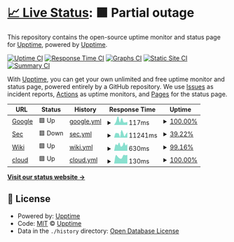 # [📈 Live Status](https://demo.upptime.js.org): <!--live status--> **🟧 Partial outage**

This repository contains the open-source uptime monitor and status page for [Upptime](https://upptime.js.org), powered by [Upptime](https://github.com/upptime/upptime).

[![Uptime CI](https://github.com/ovrap3x/upptime/workflows/Uptime%20CI/badge.svg)](https://github.com/ovrap3x/upptime/actions?query=workflow%3A%22Uptime+CI%22)
[![Response Time CI](https://github.com/ovrap3x/upptime/workflows/Response%20Time%20CI/badge.svg)](https://github.com/ovrap3x/upptime/actions?query=workflow%3A%22Response+Time+CI%22)
[![Graphs CI](https://github.com/ovrap3x/upptime/workflows/Graphs%20CI/badge.svg)](https://github.com/ovrap3x/upptime/actions?query=workflow%3A%22Graphs+CI%22)
[![Static Site CI](https://github.com/ovrap3x/upptime/workflows/Static%20Site%20CI/badge.svg)](https://github.com/ovrap3x/upptime/actions?query=workflow%3A%22Static+Site+CI%22)
[![Summary CI](https://github.com/ovrap3x/upptime/workflows/Summary%20CI/badge.svg)](https://github.com/ovrap3x/upptime/actions?query=workflow%3A%22Summary+CI%22)

With [Upptime](https://upptime.js.org), you can get your own unlimited and free uptime monitor and status page, powered entirely by a GitHub repository. We use [Issues](https://github.com/upptime/upptime/issues) as incident reports, [Actions](https://github.com/ovrap3x/upptime/actions) as uptime monitors, and [Pages](https://demo.upptime.js.org) for the status page.

<!--start: status pages-->
<!-- This summary is generated by Upptime (https://github.com/upptime/upptime) -->
<!-- Do not edit this manually, your changes will be overwritten -->
<!-- prettier-ignore -->
| URL | Status | History | Response Time | Uptime |
| --- | ------ | ------- | ------------- | ------ |
| <img alt="" src="https://favicons.githubusercontent.com/www.google.com" height="13"> [Google](https://www.google.com) | 🟩 Up | [google.yml](https://github.com/OvrAp3x/upptime/commits/HEAD/history/google.yml) | <details><summary><img alt="Response time graph" src="./graphs/google/response-time-week.png" height="20"> 117ms</summary><br><a href="https://status.wehasinter.net/history/google"><img alt="Response time 97" src="https://img.shields.io/endpoint?url=https%3A%2F%2Fraw.githubusercontent.com%2FOvrAp3x%2Fupptime%2FHEAD%2Fapi%2Fgoogle%2Fresponse-time.json"></a><br><a href="https://status.wehasinter.net/history/google"><img alt="24-hour response time 85" src="https://img.shields.io/endpoint?url=https%3A%2F%2Fraw.githubusercontent.com%2FOvrAp3x%2Fupptime%2FHEAD%2Fapi%2Fgoogle%2Fresponse-time-day.json"></a><br><a href="https://status.wehasinter.net/history/google"><img alt="7-day response time 117" src="https://img.shields.io/endpoint?url=https%3A%2F%2Fraw.githubusercontent.com%2FOvrAp3x%2Fupptime%2FHEAD%2Fapi%2Fgoogle%2Fresponse-time-week.json"></a><br><a href="https://status.wehasinter.net/history/google"><img alt="30-day response time 106" src="https://img.shields.io/endpoint?url=https%3A%2F%2Fraw.githubusercontent.com%2FOvrAp3x%2Fupptime%2FHEAD%2Fapi%2Fgoogle%2Fresponse-time-month.json"></a><br><a href="https://status.wehasinter.net/history/google"><img alt="1-year response time 97" src="https://img.shields.io/endpoint?url=https%3A%2F%2Fraw.githubusercontent.com%2FOvrAp3x%2Fupptime%2FHEAD%2Fapi%2Fgoogle%2Fresponse-time-year.json"></a></details> | <details><summary><a href="https://status.wehasinter.net/history/google">100.00%</a></summary><a href="https://status.wehasinter.net/history/google"><img alt="All-time uptime 100.00%" src="https://img.shields.io/endpoint?url=https%3A%2F%2Fraw.githubusercontent.com%2FOvrAp3x%2Fupptime%2FHEAD%2Fapi%2Fgoogle%2Fuptime.json"></a><br><a href="https://status.wehasinter.net/history/google"><img alt="24-hour uptime 100.00%" src="https://img.shields.io/endpoint?url=https%3A%2F%2Fraw.githubusercontent.com%2FOvrAp3x%2Fupptime%2FHEAD%2Fapi%2Fgoogle%2Fuptime-day.json"></a><br><a href="https://status.wehasinter.net/history/google"><img alt="7-day uptime 100.00%" src="https://img.shields.io/endpoint?url=https%3A%2F%2Fraw.githubusercontent.com%2FOvrAp3x%2Fupptime%2FHEAD%2Fapi%2Fgoogle%2Fuptime-week.json"></a><br><a href="https://status.wehasinter.net/history/google"><img alt="30-day uptime 100.00%" src="https://img.shields.io/endpoint?url=https%3A%2F%2Fraw.githubusercontent.com%2FOvrAp3x%2Fupptime%2FHEAD%2Fapi%2Fgoogle%2Fuptime-month.json"></a><br><a href="https://status.wehasinter.net/history/google"><img alt="1-year uptime 100.00%" src="https://img.shields.io/endpoint?url=https%3A%2F%2Fraw.githubusercontent.com%2FOvrAp3x%2Fupptime%2FHEAD%2Fapi%2Fgoogle%2Fuptime-year.json"></a></details>
| <img alt="" src="https://favicons.githubusercontent.com/sec.wehasinter.net" height="13"> [Sec](https://sec.wehasinter.net) | 🟥 Down | [sec.yml](https://github.com/OvrAp3x/upptime/commits/HEAD/history/sec.yml) | <details><summary><img alt="Response time graph" src="./graphs/sec/response-time-week.png" height="20"> 11241ms</summary><br><a href="https://status.wehasinter.net/history/sec"><img alt="Response time 8899" src="https://img.shields.io/endpoint?url=https%3A%2F%2Fraw.githubusercontent.com%2FOvrAp3x%2Fupptime%2FHEAD%2Fapi%2Fsec%2Fresponse-time.json"></a><br><a href="https://status.wehasinter.net/history/sec"><img alt="24-hour response time 14914" src="https://img.shields.io/endpoint?url=https%3A%2F%2Fraw.githubusercontent.com%2FOvrAp3x%2Fupptime%2FHEAD%2Fapi%2Fsec%2Fresponse-time-day.json"></a><br><a href="https://status.wehasinter.net/history/sec"><img alt="7-day response time 11241" src="https://img.shields.io/endpoint?url=https%3A%2F%2Fraw.githubusercontent.com%2FOvrAp3x%2Fupptime%2FHEAD%2Fapi%2Fsec%2Fresponse-time-week.json"></a><br><a href="https://status.wehasinter.net/history/sec"><img alt="30-day response time 9230" src="https://img.shields.io/endpoint?url=https%3A%2F%2Fraw.githubusercontent.com%2FOvrAp3x%2Fupptime%2FHEAD%2Fapi%2Fsec%2Fresponse-time-month.json"></a><br><a href="https://status.wehasinter.net/history/sec"><img alt="1-year response time 8899" src="https://img.shields.io/endpoint?url=https%3A%2F%2Fraw.githubusercontent.com%2FOvrAp3x%2Fupptime%2FHEAD%2Fapi%2Fsec%2Fresponse-time-year.json"></a></details> | <details><summary><a href="https://status.wehasinter.net/history/sec">39.22%</a></summary><a href="https://status.wehasinter.net/history/sec"><img alt="All-time uptime 87.71%" src="https://img.shields.io/endpoint?url=https%3A%2F%2Fraw.githubusercontent.com%2FOvrAp3x%2Fupptime%2FHEAD%2Fapi%2Fsec%2Fuptime.json"></a><br><a href="https://status.wehasinter.net/history/sec"><img alt="24-hour uptime 0.00%" src="https://img.shields.io/endpoint?url=https%3A%2F%2Fraw.githubusercontent.com%2FOvrAp3x%2Fupptime%2FHEAD%2Fapi%2Fsec%2Fuptime-day.json"></a><br><a href="https://status.wehasinter.net/history/sec"><img alt="7-day uptime 39.22%" src="https://img.shields.io/endpoint?url=https%3A%2F%2Fraw.githubusercontent.com%2FOvrAp3x%2Fupptime%2FHEAD%2Fapi%2Fsec%2Fuptime-week.json"></a><br><a href="https://status.wehasinter.net/history/sec"><img alt="30-day uptime 85.40%" src="https://img.shields.io/endpoint?url=https%3A%2F%2Fraw.githubusercontent.com%2FOvrAp3x%2Fupptime%2FHEAD%2Fapi%2Fsec%2Fuptime-month.json"></a><br><a href="https://status.wehasinter.net/history/sec"><img alt="1-year uptime 87.71%" src="https://img.shields.io/endpoint?url=https%3A%2F%2Fraw.githubusercontent.com%2FOvrAp3x%2Fupptime%2FHEAD%2Fapi%2Fsec%2Fuptime-year.json"></a></details>
| <img alt="" src="https://favicons.githubusercontent.com/wiki.wehasinter.net" height="13"> [Wiki](https://wiki.wehasinter.net) | 🟩 Up | [wiki.yml](https://github.com/OvrAp3x/upptime/commits/HEAD/history/wiki.yml) | <details><summary><img alt="Response time graph" src="./graphs/wiki/response-time-week.png" height="20"> 630ms</summary><br><a href="https://status.wehasinter.net/history/wiki"><img alt="Response time 547" src="https://img.shields.io/endpoint?url=https%3A%2F%2Fraw.githubusercontent.com%2FOvrAp3x%2Fupptime%2FHEAD%2Fapi%2Fwiki%2Fresponse-time.json"></a><br><a href="https://status.wehasinter.net/history/wiki"><img alt="24-hour response time 682" src="https://img.shields.io/endpoint?url=https%3A%2F%2Fraw.githubusercontent.com%2FOvrAp3x%2Fupptime%2FHEAD%2Fapi%2Fwiki%2Fresponse-time-day.json"></a><br><a href="https://status.wehasinter.net/history/wiki"><img alt="7-day response time 630" src="https://img.shields.io/endpoint?url=https%3A%2F%2Fraw.githubusercontent.com%2FOvrAp3x%2Fupptime%2FHEAD%2Fapi%2Fwiki%2Fresponse-time-week.json"></a><br><a href="https://status.wehasinter.net/history/wiki"><img alt="30-day response time 544" src="https://img.shields.io/endpoint?url=https%3A%2F%2Fraw.githubusercontent.com%2FOvrAp3x%2Fupptime%2FHEAD%2Fapi%2Fwiki%2Fresponse-time-month.json"></a><br><a href="https://status.wehasinter.net/history/wiki"><img alt="1-year response time 547" src="https://img.shields.io/endpoint?url=https%3A%2F%2Fraw.githubusercontent.com%2FOvrAp3x%2Fupptime%2FHEAD%2Fapi%2Fwiki%2Fresponse-time-year.json"></a></details> | <details><summary><a href="https://status.wehasinter.net/history/wiki">99.16%</a></summary><a href="https://status.wehasinter.net/history/wiki"><img alt="All-time uptime 99.06%" src="https://img.shields.io/endpoint?url=https%3A%2F%2Fraw.githubusercontent.com%2FOvrAp3x%2Fupptime%2FHEAD%2Fapi%2Fwiki%2Fuptime.json"></a><br><a href="https://status.wehasinter.net/history/wiki"><img alt="24-hour uptime 100.00%" src="https://img.shields.io/endpoint?url=https%3A%2F%2Fraw.githubusercontent.com%2FOvrAp3x%2Fupptime%2FHEAD%2Fapi%2Fwiki%2Fuptime-day.json"></a><br><a href="https://status.wehasinter.net/history/wiki"><img alt="7-day uptime 99.16%" src="https://img.shields.io/endpoint?url=https%3A%2F%2Fraw.githubusercontent.com%2FOvrAp3x%2Fupptime%2FHEAD%2Fapi%2Fwiki%2Fuptime-week.json"></a><br><a href="https://status.wehasinter.net/history/wiki"><img alt="30-day uptime 99.81%" src="https://img.shields.io/endpoint?url=https%3A%2F%2Fraw.githubusercontent.com%2FOvrAp3x%2Fupptime%2FHEAD%2Fapi%2Fwiki%2Fuptime-month.json"></a><br><a href="https://status.wehasinter.net/history/wiki"><img alt="1-year uptime 99.06%" src="https://img.shields.io/endpoint?url=https%3A%2F%2Fraw.githubusercontent.com%2FOvrAp3x%2Fupptime%2FHEAD%2Fapi%2Fwiki%2Fuptime-year.json"></a></details>
| <img alt="" src="https://favicons.githubusercontent.com/null" height="13"> [cloud](5.196.67.228) | 🟩 Up | [cloud.yml](https://github.com/OvrAp3x/upptime/commits/HEAD/history/cloud.yml) | <details><summary><img alt="Response time graph" src="./graphs/cloud/response-time-week.png" height="20"> 130ms</summary><br><a href="https://status.wehasinter.net/history/cloud"><img alt="Response time 112" src="https://img.shields.io/endpoint?url=https%3A%2F%2Fraw.githubusercontent.com%2FOvrAp3x%2Fupptime%2FHEAD%2Fapi%2Fcloud%2Fresponse-time.json"></a><br><a href="https://status.wehasinter.net/history/cloud"><img alt="24-hour response time 155" src="https://img.shields.io/endpoint?url=https%3A%2F%2Fraw.githubusercontent.com%2FOvrAp3x%2Fupptime%2FHEAD%2Fapi%2Fcloud%2Fresponse-time-day.json"></a><br><a href="https://status.wehasinter.net/history/cloud"><img alt="7-day response time 130" src="https://img.shields.io/endpoint?url=https%3A%2F%2Fraw.githubusercontent.com%2FOvrAp3x%2Fupptime%2FHEAD%2Fapi%2Fcloud%2Fresponse-time-week.json"></a><br><a href="https://status.wehasinter.net/history/cloud"><img alt="30-day response time 113" src="https://img.shields.io/endpoint?url=https%3A%2F%2Fraw.githubusercontent.com%2FOvrAp3x%2Fupptime%2FHEAD%2Fapi%2Fcloud%2Fresponse-time-month.json"></a><br><a href="https://status.wehasinter.net/history/cloud"><img alt="1-year response time 112" src="https://img.shields.io/endpoint?url=https%3A%2F%2Fraw.githubusercontent.com%2FOvrAp3x%2Fupptime%2FHEAD%2Fapi%2Fcloud%2Fresponse-time-year.json"></a></details> | <details><summary><a href="https://status.wehasinter.net/history/cloud">100.00%</a></summary><a href="https://status.wehasinter.net/history/cloud"><img alt="All-time uptime 100.00%" src="https://img.shields.io/endpoint?url=https%3A%2F%2Fraw.githubusercontent.com%2FOvrAp3x%2Fupptime%2FHEAD%2Fapi%2Fcloud%2Fuptime.json"></a><br><a href="https://status.wehasinter.net/history/cloud"><img alt="24-hour uptime 100.00%" src="https://img.shields.io/endpoint?url=https%3A%2F%2Fraw.githubusercontent.com%2FOvrAp3x%2Fupptime%2FHEAD%2Fapi%2Fcloud%2Fuptime-day.json"></a><br><a href="https://status.wehasinter.net/history/cloud"><img alt="7-day uptime 100.00%" src="https://img.shields.io/endpoint?url=https%3A%2F%2Fraw.githubusercontent.com%2FOvrAp3x%2Fupptime%2FHEAD%2Fapi%2Fcloud%2Fuptime-week.json"></a><br><a href="https://status.wehasinter.net/history/cloud"><img alt="30-day uptime 100.00%" src="https://img.shields.io/endpoint?url=https%3A%2F%2Fraw.githubusercontent.com%2FOvrAp3x%2Fupptime%2FHEAD%2Fapi%2Fcloud%2Fuptime-month.json"></a><br><a href="https://status.wehasinter.net/history/cloud"><img alt="1-year uptime 100.00%" src="https://img.shields.io/endpoint?url=https%3A%2F%2Fraw.githubusercontent.com%2FOvrAp3x%2Fupptime%2FHEAD%2Fapi%2Fcloud%2Fuptime-year.json"></a></details>

<!--end: status pages-->

[**Visit our status website →**](https://demo.upptime.js.org)

## 📄 License

- Powered by: [Upptime](https://github.com/upptime/upptime)
- Code: [MIT](./LICENSE) © [Upptime](https://upptime.js.org)
- Data in the `./history` directory: [Open Database License](https://opendatacommons.org/licenses/odbl/1-0/)
